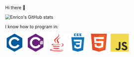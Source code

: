 Hi there 👋

![Enrico's GitHub stats](https://github-readme-stats.vercel.app/api?username=Enrico-github&theme=cobalt)

I know how to program in:

<div>
 <img src="https://github.com/devicons/devicon/blob/master/icons/c/c-plain.svg"  title="C" alt="C" width="60" height="60"/>&nbsp;
  <img src="https://github.com/devicons/devicon/blob/master/icons/csharp/csharp-plain.svg"  title="C#" alt="C#" width="60" height="60"/>&nbsp;
  <img src="https://github.com/devicons/devicon/blob/master/icons/Java/Java-plain.svg"  title="Java" alt="Java" width="60" height="60"/>&nbsp;
  <img src="https://github.com/devicons/devicon/blob/master/icons/css3/css3-plain-wordmark.svg"  title="CSS3" alt="CSS" width="60" height="60"/>&nbsp;
  <img src="https://github.com/devicons/devicon/blob/master/icons/html5/html5-original.svg" title="HTML5" alt="HTML" width="60" height="60"/>&nbsp;
  <img src="https://github.com/devicons/devicon/blob/master/icons/javascript/javascript-original.svg" title="JavaScript" alt="JavaScript" width="60" height="60"/>&nbsp;
</div>
